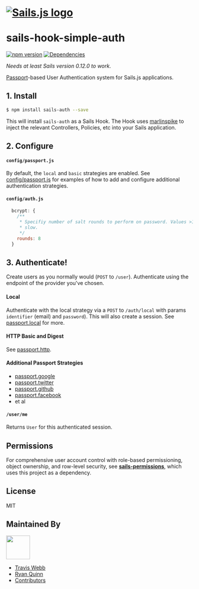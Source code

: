 <h1>
<a href="http://sailsjs.org"><img alt="Sails.js logo" src="http://balderdashy.github.io/sails/images/logo.png" title="Sails.js"/></a><br><br>sails-hook-simple-auth
</h1>

[![npm version](https://badge.fury.io/js/sails-hook-simple-auth.svg)](https://badge.fury.io/js/sails-hook-simple-auth)
[![Dependencies](https://david-dm.org/sg-medien/sails-hook-simple-auth.svg)](https://david-dm.org/sg-medien/sails-hook-simple-auth)

*Needs at least Sails version 0.12.0 to work.*

[Passport](http://passportjs.org/)-based User Authentication system for Sails.js applications.

## 1. Install
```sh
$ npm install sails-auth --save
```
This will install `sails-auth` as a Sails Hook. The Hook uses
[marlinspike](https://github.com/tjwebb/marlinspike) to inject the relevant
Controllers, Policies, etc into your Sails application.

## 2. Configure

#### `config/passport.js`

By default, the `local` and `basic` strategies are enabled. See
[config/passport.js](https://github.com/langateam/sails-auth/blob/master/config/passport.js)
for examples of how to add and configure additional authentication strategies.

#### `config/auth.js`

```js
  bcrypt: {
    /**
     * Specifiy number of salt rounds to perform on password. Values >10 are
     * slow.
     */
    rounds: 8
  }
```

## 3. Authenticate!

Create users as you normally would (`POST` to `/user`). Authenticate using the endpoint of the provider you've chosen.

#### Local
Authenticate with the local strategy via a `POST` to `/auth/local` with params
`identifier` (email) and `password`). This will also create a session. See [passport.local](https://github.com/jaredhanson/passport-local) for more.

#### HTTP Basic and Digest
See [passport.http](https://github.com/jaredhanson/passport-http).

#### Additional Passport Strategies
- [passport.google](https://github.com/jaredhanson/passport-google-oauth)
- [passport.twitter](http://passportjs.org/guide/twitter/)
- [passport.github](https://github.com/jaredhanson/passport-github)
- [passport.facebook](http://passportjs.org/guide/facebook/)
- et al

#### `/user/me`
Returns `User` for this authenticated session.

## Permissions
For comprehensive user account control with role-based permissioning, object ownership, and row-level security, see [**sails-permissions**](https://github.com/langateam/sails-permissions), which uses this project as a dependency.

## License
MIT

## Maintained By
[<img src='http://i.imgur.com/Y03Jgmf.png' height='64px'>](http://langa.io)
- [Travis Webb](https://github.com/tjwebb)
- [Ryan Quinn](https://github.com/ryanwilliamquinn)
- [Contributors](https://github.com/langateam/sails-auth/graphs/contributors)

[npm-image]: https://img.shields.io/npm/v/sails-auth.svg?style=flat-square
[npm-url]: https://npmjs.org/package/sails-auth
[travis-image]: https://img.shields.io/travis/langateam/sails-auth.svg?style=flat-square
[travis-url]: https://travis-ci.org/langateam/sails-auth
[daviddm-image]: http://img.shields.io/david/langateam/sails-auth.svg?style=flat-square
[daviddm-url]: https://david-dm.org/langateam/sails-auth
[hacktober-image]: http://i.imgur.com/FM9yVCI.png
[hacktober-url]: https://twitter.com/langateam/status/782995392212369408
